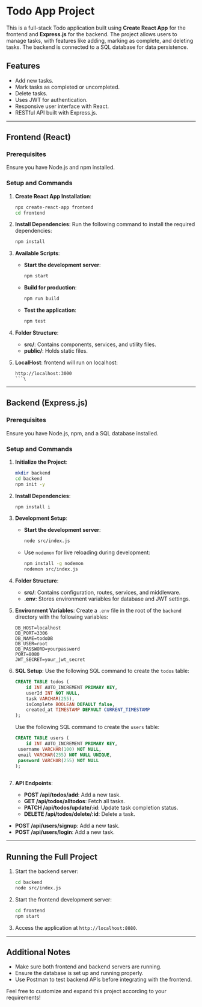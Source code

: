 # Todo App Project

This is a full-stack Todo application built using **Create React App** for the frontend and **Express.js** for the backend. The project allows users to manage tasks, with features like adding, marking as complete, and deleting tasks. The backend is connected to a SQL database for data persistence.

## Features

- Add new tasks.
- Mark tasks as completed or uncompleted.
- Delete tasks.
- Uses JWT for authentication.
- Responsive user interface with React.
- RESTful API built with Express.js.

---

## Frontend (React)

### Prerequisites

Ensure you have Node.js and npm installed.

### Setup and Commands

1. **Create React App Installation**:
   ```bash
   npx create-react-app frontend
   cd frontend
   ```

2. **Install Dependencies**:
   Run the following command to install the required dependencies:
   ```bash
   npm install 
   ```

3. **Available Scripts**:

   - **Start the development server**:
     ```bash
     npm start
     ```

   - **Build for production**:
     ```bash
     npm run build
     ```

   - **Test the application**:
     ```bash
     npm test
     ```

4. **Folder Structure**:
   - **src/**: Contains components, services, and utility files.
   - **public/**: Holds static files.

5. **LocalHost**:
   frontend will run on localhost:
   ```PORT
   http://localhost:3000
   ```\ 

---

## Backend (Express.js)

### Prerequisites

Ensure you have Node.js, npm, and a SQL database installed.

### Setup and Commands

1. **Initialize the Project**:
   ```bash
   mkdir backend
   cd backend
   npm init -y
   ```

2. **Install Dependencies**:
   ```bash
   npm install i
   ```

3. **Development Setup**:

   - **Start the development server**:
     ```bash
     node src/index.js
     ```

   - Use `nodemon` for live reloading during development:
     ```bash
     npm install -g nodemon
     nodemon src/index.js
     ```

4. **Folder Structure**:
   - **src/**: Contains configuration, routes, services, and middleware.
   - **.env**: Stores environment variables for database and JWT settings.

5. **Environment Variables**:
   Create a `.env` file in the root of the `backend` directory with the following variables:
   ```env
   DB_HOST=localhost
   DB_PORT=3306
   DB_NAME=todoDB
   DB_USER=root
   DB_PASSWORD=yourpassword
   PORT=8080
   JWT_SECRET=your_jwt_secret
   ```

6. **SQL Setup**:
   Use the following SQL command to create the `todos` table:
   ```sql
   CREATE TABLE todos (
       id INT AUTO_INCREMENT PRIMARY KEY,
       userId INT NOT NULL,
       task VARCHAR(255),
       isComplete BOOLEAN DEFAULT false,
       created_at TIMESTAMP DEFAULT CURRENT_TIMESTAMP
   );
   ```

    Use the following SQL command to create the `users` table:
   ```sql
   CREATE TABLE users (
       id INT AUTO_INCREMENT PRIMARY KEY,
    username VARCHAR(100) NOT NULL,
    email VARCHAR(255) NOT NULL UNIQUE,
    password VARCHAR(255) NOT NULL
   );
 
   ```

7. **API Endpoints**:

   - **POST /api/todos/add**: Add a new task.
   - **GET /api/todos/alltodos**: Fetch all tasks.
   - **PATCH /api/todos/update/:id**: Update task completion status.
   - **DELETE /api/todos/delete/:id**: Delete a task.

- **POST /api/users/signup**: Add a new task.
- **POST /api/users/login**: Add a new task.
---

## Running the Full Project

1. Start the backend server:
   ```bash
   cd backend
   node src/index.js
   ```

2. Start the frontend development server:
   ```bash
   cd frontend
   npm start
   ```

3. Access the application at `http://localhost:8080`.

---

## Additional Notes

- Make sure both frontend and backend servers are running.
- Ensure the database is set up and running properly.
- Use Postman to test backend APIs before integrating with the frontend.

Feel free to customize and expand this project according to your requirements!

